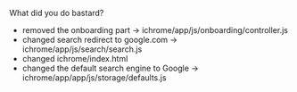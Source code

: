 What did you do bastard?
- removed the onboarding part -> ichrome/app/js/onboarding/controller.js
- changed search redirect to google.com -> ichrome/app/js/search/search.js
- changed ichrome/index.html
- changed the default search engine to Google -> ichrome/app/app/js/storage/defaults.js
